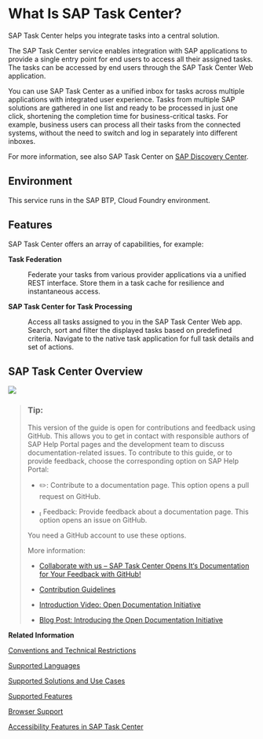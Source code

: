 <!-- loio9693186f1fe54cbe801085d6bdfe8287 -->

<link rel="stylesheet" type="text/css" href="../css/sap-icons.css"/>

# What Is SAP Task Center?

SAP Task Center helps you integrate tasks into a central solution. 

The SAP Task Center service enables integration with SAP applications to provide a single entry point for end users to access all their assigned tasks. The tasks can be accessed by end users through the SAP Task Center Web application.

You can use SAP Task Center as a unified inbox for tasks across multiple applications with integrated user experience. Tasks from multiple SAP solutions are gathered in one list and ready to be processed in just one click, shortening the completion time for business-critical tasks. For example, business users can process all their tasks from the connected systems, without the need to switch and log in separately into different inboxes.

For more information, see also SAP Task Center on [SAP Discovery Center](https://discovery-center.cloud.sap/serviceCatalog/sap-task-center?region=all).



## Environment

This service runs in the SAP BTP, Cloud Foundry environment.



## Features

SAP Task Center offers an array of capabilities, for example:


<dl>
<dt><b>

Task Federation 

</b></dt>
<dd>

Federate your tasks from various provider applications via a unified REST interface. Store them in a task cache for resilience and instantaneous access.



</dd><dt><b>

SAP Task Center for Task Processing 

</b></dt>
<dd>

Access all tasks assigned to you in the SAP Task Center Web app. Search, sort and filter the displayed tasks based on predefined criteria. Navigate to the native task application for full task details and set of actions.



</dd>
</dl>



## SAP Task Center Overview

![](images/Inbox_Overview_Graphic_efd3c8f.png)

> ### Tip:  
> This version of the guide is open for contributions and feedback using GitHub. This allows you to get in contact with responsible authors of SAP Help Portal pages and the development team to discuss documentation-related issues. To contribute to this guide, or to provide feedback, choose the corresponding option on SAP Help Portal:
> 
> -   :pencil2:: Contribute to a documentation page. This option opens a pull request on GitHub.
> 
> -   <span class="SAP-icons"></span> Feedback: Provide feedback about a documentation page. This option opens an issue on GitHub.
> 
> 
> You need a GitHub account to use these options.
> 
> More information:
> 
> -   [Collaborate with us – SAP Task Center Opens It‘s Documentation for Your Feedback with GitHub!](https://blogs.sap.com/2023/02/01/collaborate-with-us-sap-task-center-opens-its-documentation-for-your-feedback-with-github/comment-page-1/#comment-658159)
> 
> -   [Contribution Guidelines](https://help.sap.com/docs/open-documentation-initiative/contribution-guidelines/readme.html)
> 
> -   [Introduction Video: Open Documentation Initiative](https://www.youtube.com/watch?v=WJ0oarMlVW4)
> 
> -   [Blog Post: Introducing the Open Documentation Initiative](https://blogs.sap.com/2021/05/20/introducing-the-open-documentation-initiative/)

**Related Information**  


[Conventions and Technical Restrictions](conventions-and-technical-restrictions-f0f13bf.md "These conventions and restrictions apply to the SAP Task Center.")

[Supported Languages](supported-languages-c66c693.md "")

[Supported Solutions and Use Cases](supported-solutions-and-use-cases-758209c.md "Review the list of the supported solutions and use cases in SAP Task Center.")

[Supported Features](supported-features-257a0ad.md "")

[Browser Support](browser-support-d769477.md "")

[Accessibility Features in SAP Task Center](accessibility-features-in-sap-task-center-b77f9a3.md "To optimize your experience of SAP Task Center, SAP Business Technology Platform (SAP BTP) provides features and settings that help you use the software efficiently.")

